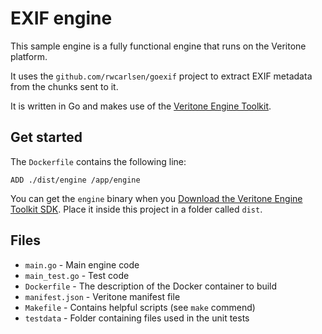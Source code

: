 # EXIF engine

This sample engine is a fully functional engine that runs on the Veritone platform.

It uses the `github.com/rwcarlsen/goexif` project to extract EXIF metadata from the chunks sent to it.

It is written in Go and makes use of the [Veritone Engine Toolkit](https://machinebox.io/veritone/engine-toolkit).

## Get started

The `Dockerfile` contains the following line:

```docker
ADD ./dist/engine /app/engine
```

You can get the `engine` binary when you [Download the Veritone Engine Toolkit SDK](https://github.com/veritone/engine-toolkit/releases/latest). Place it inside this project in a folder called `dist`.

## Files

* `main.go` - Main engine code
* `main_test.go` - Test code
* `Dockerfile` - The description of the Docker container to build
* `manifest.json` - Veritone manifest file
* `Makefile` - Contains helpful scripts (see `make` commend)
* `testdata` - Folder containing files used in the unit tests
